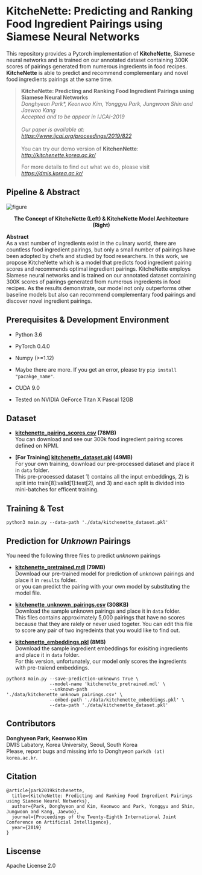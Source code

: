# KitcheNette: Predicting and Ranking Food Ingredient Pairings using Siamese Neural Networks
This repository provides a Pytorch implementation of **KitcheNette**, Siamese neural networks and is trained on our annotated dataset containing 300K scores of pairings generated from numerous ingredients in food recipes. **KitcheNette** is able to predict and recommend complementary and novel food ingredients pairings at the same time.

> **KitcheNette: Predicting and Ranking Food Ingredient Pairings using Siamese Neural Networks** <br>
> *Donghyeon Park\*, Keonwoo Kim, Yonggyu Park, Jungwoon Shin and Jaewoo Kang* <br>
> *Accepted and to be appear in IJCAI-2019* <br><br>
> *Our paper is available at:* <br>
> *https://www.ijcai.org/proceedings/2019/822* <br><br>
> You can try our demo version of **KitchenNette**: <br>
> *http://kitchenette.korea.ac.kr/*
> 
> For more details to find out what we do, please visit *https://dmis.korea.ac.kr/*

## Pipeline & Abstract
![figure](/data/figure_together.png)
<p align="center">
  <b> The Concept of KitcheNette (Left) & KitcheNette Model Architecture (Right) </b>
</p>

**Abstract** <br>
As a vast number of ingredients exist in the culinary world, there are countless food ingredient pairings, but only a small number of pairings have been adopted by chefs and studied by food researchers. In this work, we propose KitcheNette which is a model that predicts food ingredient pairing scores and recommends optimal ingredient pairings. KitcheNette employs Siamese neural networks and is trained on our annotated dataset containing 300K scores of pairings generated from numerous ingredients in food recipes. As the results demonstrate, our model not only outperforms other baseline models but also can recommend complementary food pairings and discover novel ingredient pairings.

## Prerequisites & Development Environment
- Python 3.6
- PyTorch 0.4.0
- Numpy (>=1.12)
- Maybe there are more. If you get an error, please try `pip install "pacakge_name"`.

- CUDA 9.0
- Tested on NVIDIA GeForce Titan X Pascal 12GB

## Dataset
- **[kitchenette_pairing_scores.csv](https://drive.google.com/file/d/1hX7L3UZUVspNHCjDbgCjuI5niQlBXXMh/view?usp=sharing) (78MB)** <br>
You can download and see our 300k food ingredient pairing scores defined on NPMI.

- **\[For Training\] [kitchenette_dataset.pkl](https://drive.google.com/file/d/1tUbwr7COW0lkiGkM3gafeGwtQncWd8wC/view?usp=sharing) (49MB)** <br>
For your own training, download our pre-processed dataset and place it in `data` folder. <br>
This pre-processed dataset 1) contains all the input embeddings, 2) is split into train[8]:valid[1]:test[2], and 3) and each split is divided into mini-batches for efficent training.

## Training & Test
```
python3 main.py --data-path './data/kitchenette_dataset.pkl'
```
## Prediction for *Unknown* Pairings
You need the following three files to predict *unknown* pairings
- **[kitchenette_pretrained.mdl](https://drive.google.com/file/d/1y5lFnECVdAaEikezeYipIABo4-5gvcbb/view?usp=sharing) (79MB)** <br>
Download our pre-trained model for prediction of *unknown* pairings and place it in `results` folder. <br>
or you can predict the pairing with your own model by substituting the model file. <br>

- **[kitchenette_unknown_pairings.csv](https://drive.google.com/file/d/10NECr9NAZ1tuZroJVVY4DmZY9Ox7vOyM/view?usp=sharing) (308KB)** <br>
Download the sample unknown pairings and place it in `data` folder. <br>
This files contains approximately 5,000 pairings that have no scores because that they are ralely or never used togeter. You can edit this file to score any pair of two ingredeints that you would like to find out.

- **[kitchenette_embeddings.pkl](https://drive.google.com/file/d/1cFRfrAEWqltQyLcALa1wwjQL7ssGK6ZD/view?usp=sharing) (8MB)** <br>
Download the sample ingredient embeddings for exisiting ingredients and place it in `data` folder. <br>
For this version, unfortunately, our model only scores the ingredients with pre-traiend embeddings.

```
python3 main.py --save-prediction-unknowns True \
                --model-name 'kitchenette_pretrained.mdl' \
                --unknown-path './data/kitchenette_unknown_pairings.csv' \
                --embed-path './data/kitchenette_embeddings.pkl' \
                --data-path './data/kitchenette_dataset.pkl'
```

## Contributors
**Donghyeon Park, Keonwoo Kim** <br>
DMIS Labatory, Korea University, Seoul, South Korea <br>
Please, report bugs and missing info to Donghyeon `parkdh (at) korea.ac.kr`.

## Citation
```
@article{park2019kitchenette,
  title={KitcheNette: Predicting and Ranking Food Ingredient Pairings using Siamese Neural Networks},
  author={Park, Donghyeon and Kim, Keonwoo and Park, Yonggyu and Shin, Jungwoon and Kang, Jaewoo},
  journal={Proceedings of the Twenty-Eighth International Joint Conference on Artificial Intelligence},
  year={2019}
}
```

## Liscense
Apache License 2.0

